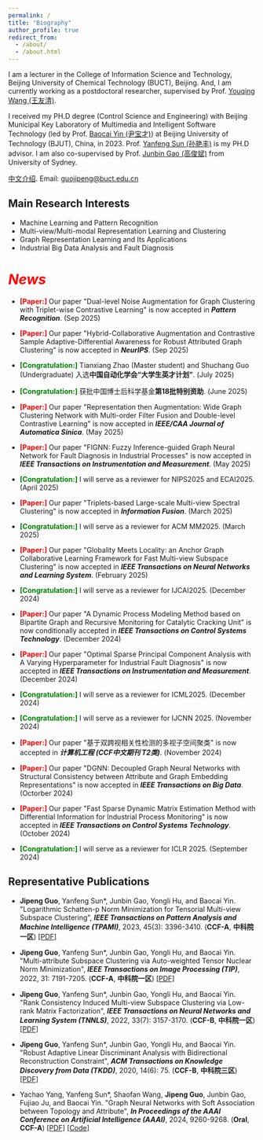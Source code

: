 ```yaml
---
permalink: /
title: "Biography"
author_profile: true
redirect_from: 
  - /about/
  - /about.html
---
```


I am a lecturer in the College of Information Science and Technology, Beijing University of Chemical Technology (BUCT), Beijing. And, I am currently working as a postdoctoral researcher, supervised by Prof. [Youqing Wang (王友清)](https://cist.buct.edu.cn/2022/0307/c8725a165375/page.htm). 

I received my PH.D degree (Control Science and Engineering) with Beijing Municipal Key Laboratory of Multimedia and Intelligent Software Technology (led by Prof. [Baocai Yin (尹宝才)](https://yanzhao.bjut.edu.cn/info/1434/11431.htm)) at Beijing University of Technology (BJUT), China, in 2023. Prof. [Yanfeng Sun (孙艳丰)](https://sist.bjut.edu.cn/info/1403/2479.htm) is my PH.D advisor. I am also co-supervised by Prof. [Junbin Gao (高俊斌)](https://www.sydney.edu.au/business/about/our-people/academic-staff/junbin-gao.html) from University of Sydney.

[中文介绍](https://cist.buct.edu.cn/2023/1024/c8725a183240/page.htm). Email: guojipeng@buct.edu.cn

## Main Research Interests
- Machine Learning and Pattern Recognition
- Multi-view/Multi-modal Representation Learning and  Clustering
- Graph Representation Learning and Its Applications
- Industrial Big Data Analysis and Fault Diagnosis

# <i><span style="color:red;">News</span></i>
* **<span style="color:red;">[Paper:]</span>** Our paper "Dual-level Noise Augmentation for Graph Clustering with Triplet-wise Contrastive Learning" is now accepted in _**Pattern Recognition**_. (Sep 2025)

* **<span style="color:red;">[Paper:]</span>** Our paper "Hybrid-Collaborative Augmentation and Contrastive Sample Adaptive-Differential Awareness for Robust Attributed Graph Clustering" is now accepted in _**NeurIPS**_. (Sep 2025)

* **<span style="color:green;">[Congratulation:]</span>** Tianxiang Zhao (Master student) and Shuchang Guo (Undergraduate) 入选**中国自动化学会“大学生英才计划”**. (July 2025)
  
* **<span style="color:green;">[Congratulation:]</span>** 获批中国博士后科学基金**第18批特别资助**. (June 2025)

* **<span style="color:red;">[Paper:]</span>** Our paper "Representation then Augmentation: Wide Graph Clustering Network with Multi-order Filter Fusion and Double-level Contrastive Learning" is now accepted in _**IEEE/CAA Journal of Automatica Sinica**_. (May 2025)

* **<span style="color:red;">[Paper:]</span>** Our paper "FIGNN: Fuzzy Inference-guided Graph Neural Network for Fault Diagnosis in Industrial Processes" is now accepted in _**IEEE Transactions on Instrumentation and Measurement**_. (May 2025)

* **<span style="color:green;">[Congratulation:]</span>** I will serve as a reviewer for NIPS2025 and ECAI2025. (April 2025)

* **<span style="color:red;">[Paper:]</span>** Our paper "Triplets-based Large-scale Multi-view Spectral Clustering" is now accepted in _**Information Fusion**_. (March 2025)
  
* **<span style="color:green;">[Congratulation:]</span>** I will serve as a reviewer for ACM MM2025. (March 2025)
  
* **<span style="color:red;">[Paper:]</span>** Our paper "Globality Meets Locality: an Anchor Graph Collaborative Learning Framework for Fast Multi-view Subspace Clustering" is now accepted in _**IEEE Transactions on Neural Networks and Learning System**_. (February 2025)

* **<span style="color:green;">[Congratulation:]</span>** I will serve as a reviewer for IJCAI2025. (December 2024)
 
* **<span style="color:red;">[Paper:]</span>** Our paper "A Dynamic Process Modeling Method based on Bipartite Graph and Recursive Monitoring for Catalytic Cracking Unit" is now conditionally accepted in _**IEEE Transactions on Control Systems Technology**_. (December 2024)
  
* **<span style="color:red;">[Paper:]</span>** Our paper "Optimal Sparse Principal Component Analysis with A Varying Hyperparameter for Industrial Fault Diagnosis" is now accepted in _**IEEE Transactions on Instrumentation and Measurement**_. (December 2024)
  
* **<span style="color:green;">[Congratulation:]</span>** I will serve as a reviewer for ICML2025. (December 2024)

* **<span style="color:green;">[Congratulation:]</span>** I will serve as a reviewer for IJCNN 2025. (November 2024)

* **<span style="color:red;">[Paper:]</span>** Our paper "基于双跨视相关性检测的多视子空间聚类" is now accepted in _**计算机工程 (CCF中文期刊 T2类)**_. (November 2024)

* **<span style="color:red;">[Paper:]</span>** Our paper "DGNN: Decoupled Graph Neural Networks with Structural Consistency between Attribute and Graph Embedding Representations" is now accepted in _**IEEE Transactions on Big Data**_. (Octorber 2024)

*   **<span style="color:red;">[Paper:]</span>** Our paper "Fast Sparse Dynamic Matrix Estimation Method with Differential Information for Industrial Process Monitoring" is now accepted in  _**IEEE Transactions on Control Systems Technology**_. (October 2024)
  
* **<span style="color:green;">[Congratulation:]</span>** I will serve as a reviewer for ICLR 2025. (September 2024)
  

## Representative Publications
- **Jipeng Guo**, Yanfeng Sun*, Junbin Gao, Yongli Hu, and Baocai Yin. "Logarithmic Schatten-p Norm Minimization for Tensorial Multi-view Subspace Clustering", _**IEEE Transactions on Pattern Analysis and Machine Intelligence (TPAMI)**_, 2023, 45(3): 3396-3410. (**CCF-A**, **中科院一区**) [[PDF]](https://ieeexplore.ieee.org/abstract/document/9786656)
 
- **Jipeng Guo**, Yanfeng Sun*, Junbin Gao, Yongli Hu, and Baocai Yin. "Multi-attribute Subspace Clustering via Auto-weighted Tensor Nuclear Norm Minimization", _**IEEE Transactions on Image Processing (TIP)**_, 2022, 31: 7191-7205. (**CCF-A**, **中科院一区**) [[PDF]](https://ieeexplore.ieee.org/abstract/document/9944936)

- **Jipeng Guo**, Yanfeng Sun*, Junbin Gao, Yongli Hu, and Baocai Yin. "Rank Consistency Induced Multi-view Subspace Clustering via Low-rank Matrix Factorization", _**IEEE Transactions on Neural Networks and Learning System (TNNLS)**_, 2022, 33(7): 3157-3170. (**CCF-B**, **中科院一区**) [[PDF]](https://ieeexplore.ieee.org/abstract/document/9410428)

- **Jipeng Guo**, Yanfeng Sun*, Junbin Gao, Yongli Hu, and Baocai Yin. "Robust Adaptive Linear Discriminant Analysis with Bidirectional Reconstruction Constraint", _**ACM Transactions on Knowledge Discovery from Data (TKDD)**_, 2020, 14(6): 75. (**CCF-B**, **中科院三区**) [[PDF]](https://dl.acm.org/doi/abs/10.1145/3409478) 
 

- Yachao Yang, Yanfeng Sun*, Shaofan Wang, **Jipeng Guo**, Junbin Gao, Fujiao Ju, and Baocai Yin. "Graph Neural Networks with Soft Association between Topology and Attribute", _**In Proceedings of the AAAI Conference on Artificial Intelligence (AAAI)**_, 2024, 9260-9268. (**Oral**, **CCF-A**) [[PDF]](https://ojs.aaai.org/index.php/AAAI/article/view/28778) [[Code]](https://github.com/wwwfadecom/GNN-SATA) 


